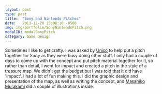 ```yaml
---
layout: post
type: past
title:  "Sony and Nintendo Pitches"
date:   2013-12-20 15:08:10 -0500
img: img/portfolio/SonyNintendoPitch.png
modalID: modalSonyPitch
category: Game Design
---
```


Sometimes I like to get crafty. I was asked by [Unico][unico-link] to help put a pitch together for Sony as they were busy doing other stuff. I only had a couple of days to come up with the concept and put pitch material together for it, so rather than detail, I went for impact and created a pitch in the style of a treasure map. We didn't get the budget but I was told that it did have 'impact'. I had a lot of fun making this. I did the graphic design and presentation of the map, as well as writing the concept, and [Masahiko Murakami][maa-link] did a couple of illustrations inside.

[unico-link]: http://www.unico-inc.jp
[maa-link]: http://maamite.com